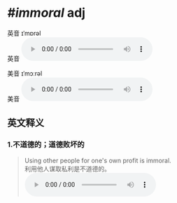 # ***\#immoral*** adj
英音 ɪˈmɒrəl  
英音
<audio src="./media/immoral1_AAC.aac" controls="controls"></audio>

美音 ɪˈmɔːrəl  
美音
<audio src="./media/immoral2_AAC.aac" controls="controls"></audio>



  

英文释义
---
### 1.**不道德的；道德败坏的**  

 > Using other people for one's own profit is immoral.  
 > 利用他人谋取私利是不道德的。    
<audio src="./media/Using other people for one's own profit is immoral2_AAC.aac" controls="controls"></audio>


